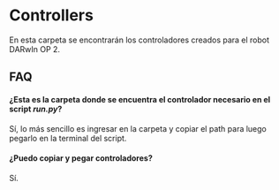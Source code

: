 # Controllers

En esta carpeta se encontrarán los controladores creados para el robot DARwIn OP 2.

## FAQ

#### ¿Esta es la carpeta donde se encuentra el controlador necesario en el script _run.py_?
Sí, lo más sencillo es ingresar en la carpeta y copiar el path para luego pegarlo en la terminal del script.

#### ¿Puedo copiar y pegar controladores?
Sí.

  
